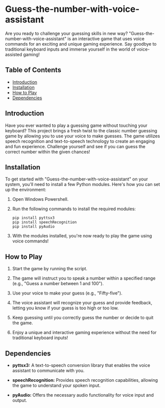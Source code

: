 # Guess-the-number-with-voice-assistant

Are you ready to challenge your guessing skills in new way? "Guess-the-number-with-voice-assistant" is an interactive game that uses voice commands for an exciting and unique gaming experience. Say goodbye to traditional keyboard inputs and immerse yourself in the world of voice-assisted gaming!

## Table of Contents

- [Introduction](#introduction)
- [Installation](#installation)
- [How to Play](#how-to-play)
- [Dependencies](#dependencies)

## Introduction

Have you ever wanted to play a guessing game without touching your keyboard? This project brings a fresh twist to the classic number guessing game by allowing you to use your voice to make guesses. The game utilizes speech recognition and text-to-speech technology to create an engaging and fun experience. Challenge yourself and see if you can guess the correct number within the given chances!

## Installation

To get started with "Guess-the-number-with-voice-assistant" on your system, you'll need to install a few Python modules. Here's how you can set up the environment:

1. Open Windows Powershell.

2. Run the following commands to install the required modules:

   ```shell
   pip install pyttsx3
   pip install speechRecognition
   pip install pyAudio

3. With the modules installed, you're now ready to play the game using voice commands!

## How to Play

1. Start the game by running the script.

2. The game will instruct you to speak a number within a specified range (e.g., "Guess a number between 1 and 100").

3. Use your voice to make your guess (e.g., "Fifty-five").

4. The voice assistant will recognize your guess and provide feedback, letting you know if your guess is too high or too low.

5. Keep guessing until you correctly guess the number or decide to quit the game.

6. Enjoy a unique and interactive gaming experience without the need for traditional keyboard inputs!

## Dependencies

- **pyttsx3:** A text-to-speech conversion library that enables the voice assistant to communicate with you.

- **speechRecognition:** Provides speech recognition capabilities, allowing the game to understand your spoken input.

- **pyAudio:** Offers the necessary audio functionality for voice input and output.


